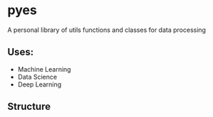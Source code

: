 # pyes
A personal library of utils functions and classes for data processing

## Uses:
- Machine Learning
- Data Science
- Deep Learning

## Structure
